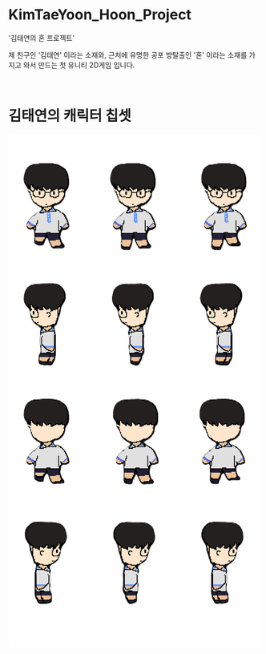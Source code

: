 # KimTaeYoon_Hoon_Project
'김태연의 혼 프로젝트'

제 친구인 '김태연' 이라는 소재와, 근처에 유명한 공포 방탈출인 '혼' 이라는 소재를 가지고 와서
만드는 첫 유니티 2D게임 입니다.

<br>

# 김태연의 캐릭터 칩셋

<div align="center">
  <img src="https://github.com/MiruHeon/Normal-Project/blob/main/KimTaeYeon.png?raw=true" alt="이미지">
</div>
